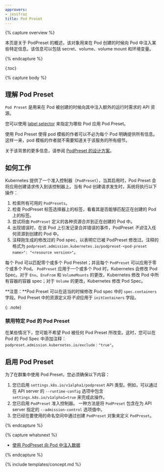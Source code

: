 ```yaml
---
approvers:
- jessfraz
title: Pod Preset
---
```


{% capture overview %}

<!--

This page provides an overview of PodPresets, which are objects for injecting certain information into pods at creation time. The information can include secrets, volumes, volume mounts, and environment variables.

-->

本页是关于 PodPreset 的概述，该对象用来在 Pod 创建的时候向 Pod 中注入某些特定信息。该信息可以包括 secret、volume、volume mount 和环境变量。

{% endcapture %}

{:toc}

{% capture body %}

<!--

## Understanding Pod Presets

A `Pod Preset` is an API resource for injecting additional runtime requirements into a Pod at creation time.
You use [label selectors](/docs/concepts/overview/working-with-objects/labels/#label-selectors) to specify the Pods to which a given Pod Preset applies.

Using a Pod Preset allows pod template authors to not have to explicitly provide  all information for every pod. This way, authors of pod templates consuming a specific service do not need to know all the details about that service.

For more information about the background, see the [design proposal for PodPreset](https://git.k8s.io/community/contributors/design-proposals/service-catalog/pod-preset.md).

-->

## 理解 Pod Preset

`Pod Preset` 是用来在 Pod 被创建的时候向其中注入额外的运行时需求的 API 资源。

您可以使用 [label selector](/docs/concepts/overview/working-with-objects/labels/#label-selectors) 来指定为哪些 Pod 应用 Pod Preset。

使用 Pod Preset 使得 pod 模板的作者可以不必为每个 Pod 明确提供所有信息。这样一来，pod 模板的作者就不需要知道关于该服务的所有细节。

关于该背景的更多信息，请参阅 [PodPreset 的设计方案](https://git.k8s.io/community/contributors/design-proposals/service-catalog/pod-preset.md)。

<!--

## How It Works

Kubernetes provides an admission controller (`PodPreset`) which, when enabled, applies Pod Presets to incoming pod creation requests. When a pod creation request occurs, the system does the following:

-->

## 如何工作

Kubernetes 提供了一个准入控制器（`PodPreset`），当其启用时，Pod Preset 会将应用创建请求传入到该控制器上。当有 Pod 创建请求发生时，系统将执行以下操作：

<!--

1. Retrieve all `PodPresets` available for use.
2. Check if the label selectors of any `PodPreset` matches the labels on the pod being created.
3. Attempt to merge the various resources defined by the `PodPreset` into the Pod being created.
4. On error, throw an event documenting the merge error on the pod, and create the pod _without_ any injected resources from the `PodPreset`.
5. Annotate the resulting modified Pod spec to indicate that it has been modified by a `PodPreset`. The annotation is of the form `podpreset.admission.kubernetes.io/podpreset-<pod-preset name>": "<resource version>"`.

-->

1. 检索所有可用的 `PodPresets`。
2. 检查 PodPreset 标签选择器上的标签，看看其是否能够匹配正在创建的 Pod 上的标签。
3. 尝试将由 `PodPreset` 定义的各种资源合并到正在创建的 Pod 中。
4. 出现错误时，在该 Pod 上引发记录合并错误的事件，PodPreset *不会*注入任何资源到创建的 Pod 中。
5. 注释刚生成的修改过的 Pod spec，以表明它已被 PodPreset 修改过。注释的格式为 `podpreset.admission.kubernetes.io/podpreset-<pod-preset name>": "<resource version>"`。

<!--

Each Pod can be matched zero or more Pod Presets; and each `PodPreset` can be applied to zero or more pods. When a `PodPreset` is applied to one or more Pods, Kubernetes modifies the Pod Spec. For changes to `Env`, `EnvFrom`, and `VolumeMounts`, Kubernetes modifies the container spec for all containers in the Pod; for changes to `Volume`, Kubernetes modifies the Pod Spec.

**Note:** A Pod Preset is capable of modifying the `spec.containers` field in a Pod spec when appropriate. *No* resource definition from the Pod Preset will be  applied to the `initContainers` field.
{: .note}

-->

每个 Pod 可以匹配零个或多个 Pod Prestet；并且每个 `PodPreset` 可以应用于零个或多个 Pod。 `PodPreset` 应用于一个或多个 Pod 时，Kubernetes 会修改 Pod Spec。对于 `Env`、`EnvFrom` 和 `VolumeMounts` 的更改，Kubernetes 修改 Pod 中所有容器的容器 spec；对于 `Volume` 的更改，Kubernetes 修改 Pod Spec。

**注意：**Pod Preset 可以在适当的时候修改 Pod spec 中的 `spec.containers` 字段。Pod Preset 中的资源定义将*不会*应用于 `initContainers` 字段。

{: .note}

<!--

### Disable Pod Preset for a Specific Pod

There may be instances where you wish for a Pod to not be altered by any Pod Preset mutations. In these cases, you can add an annotation in the Pod Spec of the form: `podpreset.admission.kubernetes.io/exclude: "true"`.

-->

### 禁用特定 Pod 的 Pod Preset

在某些情况下，您可能不希望 Pod 被任何 Pod Preset 所改变。这时，您可以在 Pod 的 Pod Spec 中添加注释：`podpreset.admission.kubernetes.io/exclude："true"`。

<!--

## Enable Pod Preset

In order to use Pod Presets in your cluster you must ensure the following:

1.  You have enabled the API type `settings.k8s.io/v1alpha1/podpreset`. For example, this can be done by including `settings.k8s.io/v1alpha1=true` in the `--runtime-config` option for the API server. 
2.  You have enabled the admission controller `PodPreset`. One way to doing this is to include `PodPreset` in the `--admission-control` option value specified for the API server.
3.  You have defined your Pod Presets by creating `PodPreset` objects in the namespace you will use.

-->

## 启用 Pod Preset

为了在群集中使用 Pod Preset，您必须确保以下内容：

1. 您已启用 `settings.k8s.io/v1alpha1/podpreset` API 类型。例如，可以通过在 API server 的 `--runtime-config` 选项中包含 `settings.k8s.io/v1alpha1=true` 来完成此操作。
2. 您已启用 `PodPreset` 准入控制器。 一种方法是将 `PodPreset` 包含在为 API server 指定的 `--admission-control` 选项值中。
3. 您已经在要使用的命名空间中通过创建 `PodPreset` 对象来定义 `PodPreset`。

{% endcapture %}

{% capture whatsnext %}

<!--

* [Injecting data into a Pod using PodPreset](/docs/tasks/inject-data-application/podpreset/)

-->

- [使用 PodPreset 向 Pod 中注入数据](/docs/tasks/inject-data-application/podpreset/)

{% endcapture %}

{% include templates/concept.md %}
